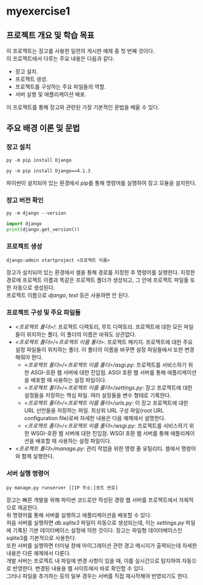 # **myexercise1**

## 프로젝트 개요 및 학습 목표

이 프로젝트는 장고를 사용한 일련의 게시판 예제 중 첫 번째 것이다.  
이 프로젝트에서 다루는 주요 내용은 다음과 같다.

- 장고 설치.
- 프로젝트 생성.
- 프로젝트를 구성하는 주요 파일들의 역할.
- 서버 실행 및 애플리케이션 배포.

이 프로젝트를 통해 장고와 관련된 가장 기본적인 문법을 배울 수 있다.

## 주요 배경 이론 및 문법

### 장고 설치

```shell
py -m pip install Django
```

```shell
py -m pip install Django==4.1.3
```

파이썬이 설치되어 있는 환경에서 *pip*를 통해 명령어를 실행하여 장고 모듈을 설치한다.

### 장고 버전 확인

```shell
py -m django --version
```

```python
import django
print(django.get_version())
```

### 프로젝트 생성

```shell
django-admin startproject <프로젝트 이름>
```

장고가 설치되어 있는 환경에서 셸을 통해 경로를 지정한 후 명령어를 실행한다. 지정한 경로에 프로젝트 이름과 똑같은 프로젝트 폴더가 생성되고, 그 안에 프로젝트 파일들 또한 자동으로 생성된다.  
프로젝트 이름으로 *django*, *test* 등은 사용하면 안 된다.

### 프로젝트 구성 및 주요 파일들

- *<프로젝트 폴더>/*: 프로젝트 디렉토리, 루트 디렉토리. 프로젝트에 대한 모든 파일들이 위치하는 폴더. 이 폴더의 이름은 바꿔도 상관없다.
- *<프로젝트 폴더>/<프로젝트 이름 폴더>*: 프로젝트 패키지. 프로젝트에 대한 주요 설정 파일들이 위치하는 폴더. 이 폴더의 이름을 바꾸면 설정 파일들에서 또한 변경해줘야 한다.
  - *<프로젝트 폴더>/<프로젝트 이름 폴더>/asgi.py*: 프로젝트를 서비스하기 위한 ASGI-호환 웹 서버에 대한 진입점. ASGI 호환 웹 서버를 통해 애플리케이션을 배포할 때 사용하는 설정 파일이다.
  - *<프로젝트 폴더>/<프로젝트 이름 폴더>/settings.py*: 장고 프로젝트에 대한 설정들을 저장하는 핵심 파일. 여러 설정들을 변수 형태로 기록한다.
  - *<프로젝트 폴더>/<프로젝트 이름 폴더>/urls.py*: 이 장고 프로젝트에 대한 URL 선언들을 저장하는 파일. 최상위 URL 구성 파일(root URL configuration file)로써 자세한 내용은 다음 예제에서 설명한다.
  - *<프로젝트 폴더>/<프로젝트 이름 폴더>/wsgi.py*: 프로젝트를 서비스하기 위한 WSGI-호환 웹 서버에 대한 진입점. WSGI 호환 웹 서버를 통해 애플리케이션을 배포할 때 사용하는 설정 파일이다.
- *<프로젝트 폴더>/manage.py*: 관리 작업을 위한 명령 줄 유틸리티. 셸에서 명령어와 함께 실행한다.

### 서버 실행 명령어

```shell
py manage.py runserver [[IP 주소:]포트 번호]
```

장고는 빠른 개발을 위해 파이썬 코드로만 작성된 경량 웹 서버를 프로젝트에서 자체적으로 제공한다.  
위 명령어를 통해 서버를 실행하고 애플리케이션을 배포할 수 있다.  
처음 서버를 실행하면 *db.sqlite3* 파일이 자동으로 생성되는데, 이는 *settings.py* 파일에 기록된 기본 데이터베이스 설정에 의한 것이다. 장고는 파일형 데이터베이스인 sqlite3를 기본적으로 사용한다.  
또한 서버를 실행하면 터미널 창에 마이그레이션 관련 경고 메시지가 출력되는데 자세한 내용은 다른 예제에서 다룬다.  
개발 서버는 프로젝트 내 파일에 변경 사항이 있을 때, 이를 실시간으로 탐지하여 자동으로 반영한다. 변경된 내용을 웹 사이트에서 바로 확인할 수 있다.  
그러나 파일을 추가하는 등의 일부 경우는 서버를 직접 재시작해야 반영되기도 한다.
